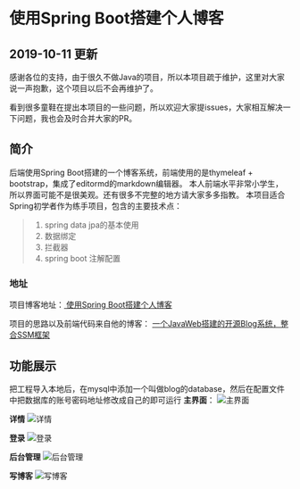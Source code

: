 # 使用Spring Boot搭建个人博客

## 2019-10-11 更新

感谢各位的支持，由于很久不做Java的项目，所以本项目疏于维护，这里对大家说一声抱歉，这个项目以后不会再维护了。

看到很多童鞋在提出本项目的一些问题，所以欢迎大家提issues，大家相互解决一下问题，我也会及时合并大家的PR。

## 简介
后端使用Spring Boot搭建的一个博客系统，前端使用的是thymeleaf + bootstrap，集成了editormd的markdown编辑器。
本人前端水平非常小学生，所以界面可能不是很美观。还有很多不完整的地方请大家多多指教。
本项目适合Spring初学者作为练手项目，包含的主要技术点：

> 1. spring data jpa的基本使用
> 2. 数据绑定
> 3. 拦截器
> 4. spring boot 注解配置

### 地址
项目博客地址：[ 使用Spring Boot搭建个人博客](http://blog.csdn.net/wchstrife/article/details/76725317)

项目的思路以及前端代码来自他的博客：
[ 一个JavaWeb搭建的开源Blog系统，整合SSM框架](http://blog.csdn.net/u012702547/article/details/61428686)

## 功能展示
把工程导入本地后，在mysql中添加一个叫做blog的database，然后在配置文件中把数据库的账号密码地址修改成自己的即可运行
**主界面**：
![主界面](http://img.blog.csdn.net/20170805162254370?watermark/2/text/aHR0cDovL2Jsb2cuY3Nkbi5uZXQvd2Noc3RyaWZl/font/5a6L5L2T/fontsize/400/fill/I0JBQkFCMA==/dissolve/70/gravity/SouthEast)


**详情**
![详情](http://img.blog.csdn.net/20170805162444564?watermark/2/text/aHR0cDovL2Jsb2cuY3Nkbi5uZXQvd2Noc3RyaWZl/font/5a6L5L2T/fontsize/400/fill/I0JBQkFCMA==/dissolve/70/gravity/SouthEast)

**登录**
![登录](http://img.blog.csdn.net/20170805162532111?watermark/2/text/aHR0cDovL2Jsb2cuY3Nkbi5uZXQvd2Noc3RyaWZl/font/5a6L5L2T/fontsize/400/fill/I0JBQkFCMA==/dissolve/70/gravity/SouthEast)

**后台管理**
![后台管理](http://img.blog.csdn.net/20170805162604500?watermark/2/text/aHR0cDovL2Jsb2cuY3Nkbi5uZXQvd2Noc3RyaWZl/font/5a6L5L2T/fontsize/400/fill/I0JBQkFCMA==/dissolve/70/gravity/SouthEast)

**写博客**
![写博客](http://img.blog.csdn.net/20170805162634149?watermark/2/text/aHR0cDovL2Jsb2cuY3Nkbi5uZXQvd2Noc3RyaWZl/font/5a6L5L2T/fontsize/400/fill/I0JBQkFCMA==/dissolve/70/gravity/SouthEast)

